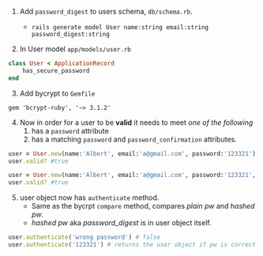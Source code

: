 1. Add `password_digest` to users schema, `db/schema.rb`. 
	- `rails generate model User name:string email:string password_digest:string`

2. In User model `app/models/user.rb`
```ruby
class User < ApplicationRecord
	has_secure_password
end
```

3. Add bycrypt to `Gemfile`
```
gem 'bcrypt-ruby', '~> 3.1.2'
```

4. Now in order for a user to be **valid** it needs to meet *one of the following*
	1. has a `password` attribute 
	2. has a matching `password` and `password_confirmation` attributes.
```ruby
user = User.new(name:'Albert', email:'a@gmail.com', password:'123321')
user.valid? #true

user = User.new(name:'Albert', email:'a@gmail.com', password:'123321', password_confirmation:'123321')
user.valid? #true
```

5. user object now has `authenticate` method. 
	- Same as the bycrpt `compare` method, compares *plain pw* and *hashed pw*. 
	- *hashed pw* aka *password_digest* is in user object itself.
```ruby
user.authenticate('wrong password') # false
user.authenticate('123321') # returns the user object if pw is correct
```